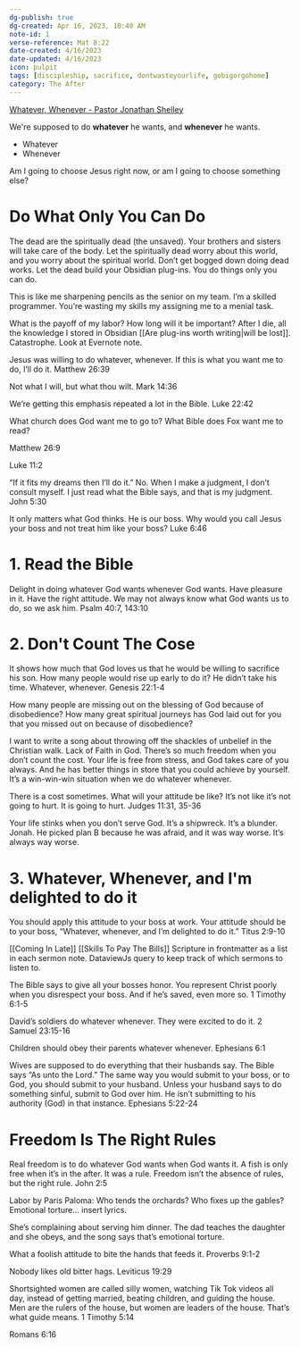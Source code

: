 ```yaml
---
dg-publish: true
dg-created: Apr 16, 2023, 10:40 AM
note-id: 1
verse-reference: Mat 8:22
date-created: 4/16/2023
date-updated: 4/16/2023
icon: pulpit
tags: [discipleship, sacrifice, dontwasteyourlife, gobigorgohome]
category: The After
---
```


[Whatever, Whenever - Pastor Jonathan Shelley](https://www.youtube.com/live/1QSIGvYxy9o?&t=1033)

We're supposed to do **whatever** he wants, and **whenever** he wants.

- Whatever
- Whenever

Am I going to choose Jesus right now, or am I going to choose something else?

# Do What Only You Can Do

The dead are the spiritually dead (the unsaved). Your brothers and sisters will take care of the body. Let the spiritually dead worry about this world, and you worry about the spiritual world. Don’t get bogged down doing dead works. Let the dead build your Obsidian plug-ins. You do things only you can do.

This is like me sharpening pencils as the senior on my team. I’m a skilled programmer. You’re wasting my skills my assigning me to a menial task.

What is the payoff of my labor? How long will it be important? After I die, all the knowledge I stored in Obsidian [[Are plug-ins worth writing|will be lost]]. Catastrophe. Look at Evernote note.

Jesus was willing to do whatever, whenever. If this is what you want me to do, I’ll do it. 
Matthew 26:39

Not what I will, but what thou wilt.
Mark 14:36

We’re getting this emphasis repeated a lot in the Bible.
Luke 22:42

What church does God want me to go to? What Bible does Fox want me to read?

Matthew 26:9

Luke 11:2

“If it fits my dreams then I’ll do it.” No. When I make a judgment, I don’t consult myself. I just read what the Bible says, and that is my judgment.
John 5:30

It only matters what God thinks. He is our boss. Why would you call Jesus your boss and not treat him like your boss?
Luke 6:46

# 1. Read the Bible

Delight in doing whatever God wants whenever God wants. Have pleasure in it. Have the right attitude. We may not always know what God wants us to do, so we ask him.
Psalm 40:7, 143:10

# 2. Don't Count The Cose

It shows how much that God loves us that he would be willing to sacrifice his son. How many people would rise up early to do it? He didn’t take his time. Whatever, whenever. 
Genesis 22:1-4

How many people are missing out on the blessing of God because of disobedience? How many great spiritual journeys has God laid out for you that you missed out on because of disobedience?

I want to write a song about throwing off the shackles of unbelief in the Christian walk. Lack of Faith in God. There’s so much freedom when you don’t count the cost. Your life is free from stress, and God takes care of you always. And he has better things in store that you could achieve by yourself. It’s a win-win-win situation when we do whatever whenever.

There is a cost sometimes. What will your attitude be like? It’s not like it’s not going to hurt. It is going to hurt.
Judges 11:31, 35-36

Your life stinks when you don’t serve God. It’s a shipwreck. It’s a blunder. Jonah. He picked plan B because he was afraid, and it was way worse. It’s always way worse.

# 3. Whatever, Whenever, and I'm delighted to do it

You should apply this attitude to your boss at work. Your attitude should be to your boss, “Whatever, whenever, and I’m delighted to do it.”
Titus 2:9-10

[[Coming In Late]]
[[Skills To Pay The Bills]]
Scripture in frontmatter as a list in each sermon note.
DataviewJs query to keep track of which sermons to listen to.

The Bible says to give all your bosses honor. You represent Christ poorly when you disrespect your boss. And if he’s saved, even more so.
1 Timothy 6:1-5

David’s soldiers do whatever whenever. They were excited to do it. 
2 Samuel 23:15-16

Children should obey their parents whatever whenever.
Ephesians 6:1

Wives are supposed to do everything that their husbands say. The Bible says “As unto the Lord.” The same way you would submit to your boss, or to God, you should submit to your husband. Unless your husband says to do something sinful, submit to God over him. He isn’t submitting to his authority (God) in that instance.
Ephesians 5:22-24

# Freedom Is The Right Rules

Real freedom is to do whatever God wants when God wants it. A fish is only free when it’s in the after. It was a rule. Freedom isn’t the absence of rules, but the right rule.
John 2:5

Labor by Paris Paloma:
Who tends the orchards?
Who fixes up the gables?
Emotional torture... insert lyrics.

She’s complaining about serving him dinner. The dad teaches the daughter and she obeys, and the song says that’s emotional torture.

What a foolish attitude to bite the hands that feeds it. 
Proverbs 9:1-2

Nobody likes old bitter hags.
Leviticus 19:29

Shortsighted women are called silly women, watching Tik Tok videos all day, instead of getting married, beating children, and guiding the house. Men are the rulers of the house, but women are leaders of the house. That’s what guide means.
1 Timothy 5:14

Romans 6:16